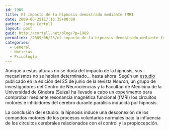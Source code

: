 ```yaml
---
id: 1989
title: El impacto de la hipnosis demostrado mediante fMRI
date: 2009-06-25T17:16:35+00:00
author: Jorge Cortell
layout: post
guid: http://cortell.net/blog/?p=1989
permalink: /2009/06/25/el-impacto-de-la-hipnosis-demostrado-mediante-fmri/
categories:
  - General
  - Noticias
  - Psicología
---
```

Aunque a estas alturas no se duda del impacto de la hipnosis, sus mecanismos no se habían determinado&#8230; hasta ahora. Según un <a title="http://www.cell.com/neuron/abstract/S0896-6273(09)00396-1" href="http://www.cell.com/neuron/abstract/S0896-6273(09)00396-1" target="_blank">estudio</a> publicado en la edición del 25 de junio de la revista _Neuron_, un grupo de investigadores del Centro de Neurociencias y la Facultad de Medicina de la Universidad de Ginebra (Suiza) ha llevado a cabo un experimento para comprobar mediante resonancia magnética funcional (fMRI) los circuitos motores e inhibidores del cerebro durante parálisis inducida por hipnosis.

La conclusión del estudio: la hipnosis induce una desconexión de los comandos motores de los procesos voluntarios normales bajo la influencia de los circuitos cerebrales relacionados con el control y la propiocepción.